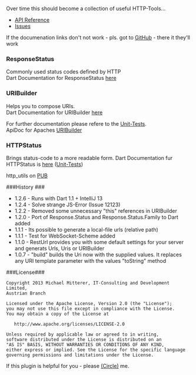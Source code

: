 Over time this should become a collection of useful HTTP-Tools...

* [API Reference][4]
* [Issues][5]

If the documenation links don't not work - pls. got to [GitHub][9] - there it they'll work

### ResponseStatus ###
Commonly used status codes defined by HTTP<br>
Dart Documentation for ResponseStatus [here][10]

### URIBuilder ###
Helps you to compose URIs.<br>
Dart Documentation for URIBuilder [here][6]
 
For further documentation please refere to the [Unit-Tests][1].<br>
ApiDoc for Apaches [URIBuilder][3]

### HTTPStatus ###
Brings status-code to a more readable form.
Dart Documentation fur HTTPStatus is [here][7] 
([Unit-Tests][2])

http_utils on [PUB][8]

###History ###
* 1.2.6 - Runs with Dart 1.1 + IntelliJ 13
* 1.2.4 - Solve strange JS-Error (Issue 12123)
* 1.2.2 - Removed some unnecessary "this" references in URIBuilder
* 1.2.0 - Port of Response.Status and Response.Status.Family to Dart added
* 1.1.1 - Its possible to generate a local-file urls (relative path)
* 1.1.1 - Test for WebSocket-Scheme added
* 1.1.0 - RestUrl provides you with some default settings for your server and generats Urls, Uris or URIBuilder
* 1.0.7 - "build" builds the Uri now with the supplied values. It replaces any URI template parameter with the values "toString" method

###License###

    Copyright 2013 Michael Mitterer, IT-Consulting and Development Limited,
    Austrian Branch

    Licensed under the Apache License, Version 2.0 (the "License");
    you may not use this file except in compliance with the License.
    You may obtain a copy of the License at

       http://www.apache.org/licenses/LICENSE-2.0

    Unless required by applicable law or agreed to in writing, 
    software distributed under the License is distributed on an 
    "AS IS" BASIS, WITHOUT WARRANTIES OR CONDITIONS OF ANY KIND, 
    either express or implied. See the License for the specific language 
    governing permissions and limitations under the License.
    
If this plugin is helpful for you - please [(Circle)](http://gplus.mikemitterer.at/) me.

[1]: https://github.com/MikeMitterer/dart-http_utils/blob/master/test/src/uribuilder_test.dart
[2]: https://github.com/MikeMitterer/dart-http_utils/blob/master/test/src/httpstatus_test.dart
[3]: http://hc.apache.org/httpcomponents-client-ga/httpclient/apidocs/org/apache/http/client/utils/URIBuilder.html
[4]: http://htmlpreview.github.io/?https://raw.github.com/MikeMitterer/dart-http_utils/master/lib/docs/httputils.html
[5]: https://github.com/MikeMitterer/dart-http_utils/issues
[6]: http://htmlpreview.github.io/?https://raw.github.com/MikeMitterer/dart-http_utils/master/lib/docs/httputils/URIBuilder.html
[7]: http://htmlpreview.github.io/?https://raw.github.com/MikeMitterer/dart-http_utils/master/lib/docs/httputils/HttpStatus.html
[8]: http://pub.dartlang.org/packages/http_utils
[9]: https://github.com/MikeMitterer/dart-http_utils
[10]: http://htmlpreview.github.io/?https://raw.github.com/MikeMitterer/dart-http_utils/master/lib/docs/httputils/ResponseStatus.html